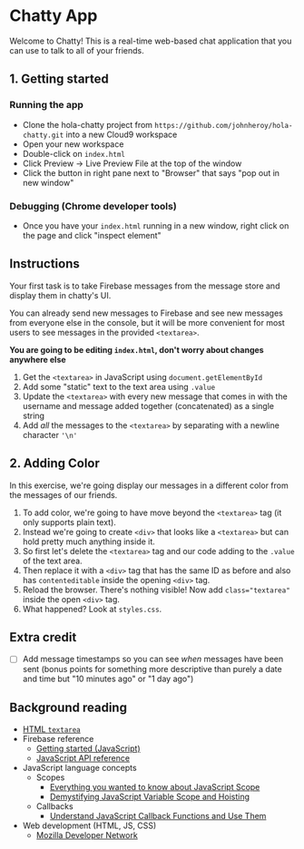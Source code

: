 # Chatty App

Welcome to Chatty! This is a real-time web-based chat application that you can use to talk to all of your friends.

## 1. Getting started

### Running the app

* Clone the hola-chatty project from `https://github.com/johnheroy/hola-chatty.git` into a new Cloud9 workspace
* Open your new workspace
* Double-click on `index.html`
* Click Preview -> Live Preview File at the top of the window
* Click the button in right pane next to "Browser" that says "pop out in new window"

### Debugging (Chrome developer tools)

* Once you have your `index.html` running in a new window, right click on the page and click "inspect element"

## Instructions

Your first task is to take Firebase messages from the message store and display them
in chatty's UI.

You can already send new messages to Firebase and see new messages from everyone
else in the console, but it will be more convenient for most users to see
messages in the provided `<textarea>`.

**You are going to be editing `index.html`, don't worry about changes anywhere else**

1. Get the `<textarea>` in JavaScript using `document.getElementById`
2. Add some "static" text to the text area using `.value`
3. Update the `<textarea>` with every new message that comes in with the username and message added together (concatenated) as a single string
4. Add *all* the messages to the `<textarea>` by separating with a newline character `'\n'`


## 2. Adding Color

In this exercise, we're going display our messages in a different color from the messages of our friends.

1. To add color, we're going to have move beyond the `<textarea>` tag (it only supports plain text).
2. Instead we're going to create `<div>` that looks like a `<textarea>` but can hold pretty much anything inside it.
3. So first let's delete the `<textarea>` tag and our code adding to the `.value` of the text area.
4. Then replace it with a `<div>` tag that has the same ID as before and also has `contenteditable` inside the opening `<div>` tag.
5. Reload the browser. There's nothing visible! Now add `class="textarea"` inside the open `<div>` tag.
6. What happened? Look at `styles.css`.

## Extra credit

- [ ] Add message timestamps so you can see *when* messages have been sent (bonus points for something more descriptive than purely a date and time but "10 minutes ago" or "1 day ago")

## Background reading

* [HTML `textarea`](https://developer.mozilla.org/en-US/docs/Web/HTML/Element/textarea)
* Firebase reference
  * [Getting started (JavaScript)](https://firebase.google.com/docs/database/web/start)
  * [JavaScript API reference](https://firebase.google.com/docs/reference/js/)
* JavaScript language concepts
  * Scopes
    * [Everything you wanted to know about JavaScript Scope](https://toddmotto.com/everything-you-wanted-to-know-about-javascript-scope/)
    * [Demystifying JavaScript Variable Scope and Hoisting](https://www.sitepoint.com/demystifying-javascript-variable-scope-hoisting/)
  * Callbacks
    * [Understand JavaScript Callback Functions and Use Them](http://javascriptissexy.com/understand-javascript-callback-functions-and-use-them/)
* Web development (HTML, JS, CSS)
  * [Mozilla Developer Network](https://developer.mozilla.org/en-US/)
